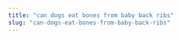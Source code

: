 ```yaml
---
title: "can dogs eat bones from baby back ribs"
slug: "can-dogs-eat-bones-from-baby-back-ribs"
---
```


